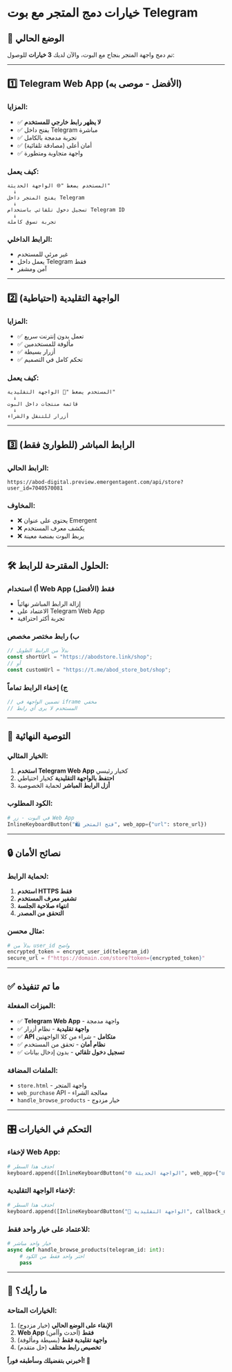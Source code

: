 # خيارات دمج المتجر مع بوت Telegram

## 🎯 الوضع الحالي

تم دمج واجهة المتجر بنجاح مع البوت، والآن لديك **3 خيارات** للوصول:

---

## 1️⃣ **Telegram Web App** (الأفضل - موصى به)

### المزايا:
- ✅ **لا يظهر رابط خارجي للمستخدم**
- ✅ يفتح داخل Telegram مباشرة
- ✅ تجربة مدمجة بالكامل
- ✅ أمان أعلى (مصادقة تلقائية)
- ✅ واجهة متجاوبة ومتطورة

### كيف يعمل:
```
المستخدم يضغط "🌐 الواجهة الحديثة"
  ↓
يفتح المتجر داخل Telegram
  ↓
تسجيل دخول تلقائي باستخدام Telegram ID
  ↓
تجربة تسوق كاملة
```

### الرابط الداخلي:
- غير مرئي للمستخدم
- يعمل داخل Telegram فقط
- آمن ومشفر

---

## 2️⃣ **الواجهة التقليدية** (احتياطية)

### المزايا:
- ✅ تعمل بدون إنترنت سريع
- ✅ مألوفة للمستخدمين
- ✅ أزرار بسيطة
- ✅ تحكم كامل في التصميم

### كيف يعمل:
```
المستخدم يضغط "📱 الواجهة التقليدية"
  ↓
قائمة منتجات داخل البوت
  ↓
أزرار للتنقل والشراء
```

---

## 3️⃣ **الرابط المباشر** (للطوارئ فقط)

### الرابط الحالي:
```
https://abod-digital.preview.emergentagent.com/api/store?user_id=7040570081
```

### المخاوف:
- ❌ يحتوي على عنوان Emergent
- ❌ يكشف معرف المستخدم
- ❌ يربط البوت بمنصة معينة

---

## 🛠️ **الحلول المقترحة للرابط:**

### أ) **استخدام Web App فقط** (الأفضل)
- إزالة الرابط المباشر نهائياً
- الاعتماد على Telegram Web App
- تجربة أكثر احترافية

### ب) **رابط مختصر مخصص**
```javascript
// بدلاً من الرابط الطويل
const shortUrl = "https://abodstore.link/shop";
// أو
const customUrl = "https://t.me/abod_store_bot/shop";
```

### ج) **إخفاء الرابط تماماً**
```javascript
// تضمين الواجهة في iframe مخفي
// المستخدم لا يرى أي رابط
```

---

## 🎯 **التوصية النهائية**

### الخيار المثالي:
1. **استخدم Telegram Web App** كخيار رئيسي
2. **احتفظ بالواجهة التقليدية** كخيار احتياطي
3. **أزل الرابط المباشر** لحماية الخصوصية

### الكود المطلوب:
```python
# في البوت - زر Web App
InlineKeyboardButton("🛍️ فتح المتجر", web_app={"url": store_url})
```

---

## 🔒 **نصائح الأمان**

### لحماية الرابط:
1. **استخدم HTTPS فقط**
2. **تشفير معرف المستخدم**
3. **انتهاء صلاحية الجلسة**
4. **التحقق من المصدر**

### مثال محسن:
```python
# بدلاً من user_id واضح
encrypted_token = encrypt_user_id(telegram_id)
secure_url = f"https://domain.com/store?token={encrypted_token}"
```

---

## ✅ **ما تم تنفيذه**

### الميزات المفعلة:
- ✅ **Telegram Web App** - واجهة مدمجة
- ✅ **واجهة تقليدية** - نظام أزرار
- ✅ **API متكامل** - شراء من كلا الواجهتين
- ✅ **نظام أمان** - تحقق من المستخدم
- ✅ **تسجيل دخول تلقائي** - بدون إدخال بيانات

### الملفات المضافة:
- `store.html` - واجهة المتجر
- `web_purchase` API - معالجة الشراء
- `handle_browse_products` - خيار مزدوج

---

## 🎛️ **التحكم في الخيارات**

### لإخفاء Web App:
```python
# احذف هذا السطر
keyboard.append([InlineKeyboardButton("🌐 الواجهة الحديثة", web_app={"url": store_url})])
```

### لإخفاء الواجهة التقليدية:
```python
# احذف هذا السطر  
keyboard.append([InlineKeyboardButton("📱 الواجهة التقليدية", callback_data="browse_traditional")])
```

### للاعتماد على خيار واحد فقط:
```python
# خيار واحد مباشر
async def handle_browse_products(telegram_id: int):
    # اختر واحد فقط من الكود
    pass
```

---

## 🤔 **ما رأيك؟**

### الخيارات المتاحة:
1. **الإبقاء على الوضع الحالي** (خيار مزدوج)
2. **Web App فقط** (أحدث وأأمن)
3. **واجهة تقليدية فقط** (بسيطة ومألوفة)
4. **تخصيص رابط مختلف** (حل متقدم)

**أخبرني بتفضيلك وسأطبقه فوراً! 🚀**